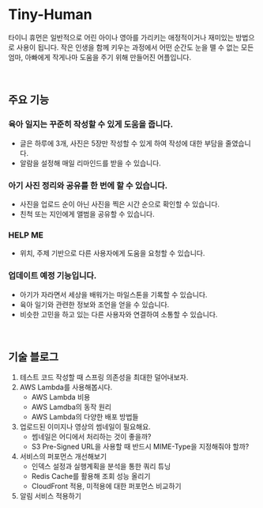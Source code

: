 # Tiny-Human
타이니 휴먼은 일반적으로 어린 아이나 영아를 가리키는 애정적이거나 재미있는 방법으로 사용이 됩니다.
작은 인생을 함께 키우는 과정에서 어떤 순간도 눈을 뗄 수 없는 모든 엄마, 아빠에게 작게나마 도움을 주기 위해 만들어진 어플입니다.

</br>

## 주요 기능
### 육아 일지는 꾸준히 작성할 수 있게 도움을 줍니다.
- 글은 하루에 3개, 사진은 5장만 작성할 수 있게 하여 작성에 대한 부담을 줄였습니다.
- 알람을 설정해 매일 리마인드를 받을 수 있습니다.
### 아기 사진 정리와 공유를 한 번에 할 수 있습니다.
- 사진을 업로드 순이 아닌 사진을 찍은 시간 순으로 확인할 수 있습니다.
- 친척 또는 지인에게 앨범을 공유할 수 있습니다.  
### HELP ME
- 위치, 주제 기반으로 다른 사용자에게 도움을 요청할 수 있습니다.
### 업데이트 예정 기능입니다. 
- 아기가 자라면서 세상을 배워가는 마일스톤을 기록할 수 있습니다.
- 육아 일기와 관련한 정보와 조언을 얻을 수 있습니다. 
- 비슷한 고민을 하고 있는 다른 사용자와 연결하여 소통할 수 있습니다.

</br>

## 기술 블로그 
1. 테스트 코드 작성할 때 스프링 의존성을 최대한 덜어내보자.
2. AWS Lambda를 사용해봅시다.
   - AWS Lambda 비용
   - AWS Lamdba의 동작 원리
   - AWS Lambda의 다양한 배포 방법들
3. 업로드된 이미지나 영상의 썸네일이 필요해요.
    - 썸네일은 어디에서 처리하는 것이 좋을까? 
    - S3 Pre-Signed URL을 사용할 때 반드시 MIME-Type을 지정해줘야 할까?
4. 서비스의 퍼포먼스 개선해보기
   - 인덱스 설정과 실행계획을 분석을 통한 쿼리 튜닝
   - Redis Cache를 활용해 조회 성능 올리기
   - CloudFront 적용, 미적용에 대한 퍼포먼스 비교하기
5. 알림 서비스 적용하기
